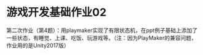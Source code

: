 # 游戏开发基础作业02

第二次作业（第4题）：用playmaker实现了有限状态机，在ppt例子基础上添加了一些状态，有睡觉、上课、吃饭、玩游戏等。（注：因为PlayMaker的兼容问题，作业用的是Unity2017版）
